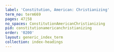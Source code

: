 ```yaml
---
label: 'Constitution, American: Christianizing'
term_no: term669
pages: 47|58
no_spaces: ConstitutionAmericanChristianizing
pid: constitutionamericanchristianizing
order: '0200'
layout: generic_index_term
collection: index-headings
---
```

